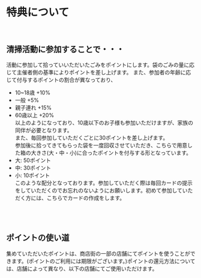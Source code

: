 # 特典について<br><br>
## 清掃活動に参加することで・・・<br>
活動に参加して拾っていいただいたごみをポイントにします。袋のごみの量に応じて主催者側の基準によりポイントを差し上げます。
また、参加者の年齢に応じて付与するポイントの割合が異なっており、<br>
* 10~18歳    +10%<br>
* 一般       +5%<br>
* 親子連れ    +15%<br>
* 60歳以上     +20%<br>
以上のようになっており、10歳以下のお子様も参加いただけますが、家族の同伴が必要となります。<br>
また、毎回参加していただくごとに30ポイントを差し上げます。<br>
参加後に拾ってきてもらった袋を一度回収させていただき、こちらで用意した箱の大きさ(大・中・小)に合ったポイントを付与する形となっています。<br>
* 大: 50ポイント<br>
* 中: 30ポイント<br>
* 小: 10ポイント<br>
このような配分となっております。参加していただく際は毎回カードの提示をしていただくのでお忘れのないようにお願いします。初めて参加していただく方には、こちらでカードの作成をします。
<br><br><br><br>

## ポイントの使い道<br>
集めていただいたポイントは、商店街の一部の店舗にてポイントを使うことができます。(ポイントのご利用には期限がございます。)ポイントの還元方法については、店舗によって異なり、以下の店舗にてご使用いただけます。<br>
